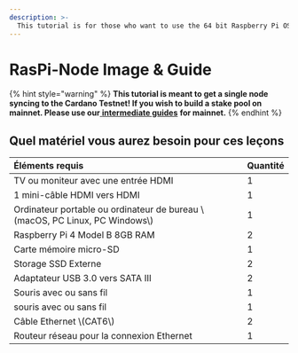 ```yaml
---
description: >-
  This tutorial is for those who want to use the 64 bit Raspberry Pi OS(Raspbian) with a desktop environment.
---
```


# RasPi-Node Image & Guide

{% hint style="warning" %}
**This tutorial is meant to get a single node syncing to the Cardano Testnet! If you wish to build a stake pool on mainnet. Please use our**[ **intermediate guides**](../../intermediate-guide/pi-pool-tutorial/pi-node/) **for mainnet.**
{% endhint %}

## Quel matériel vous aurez besoin pour ces leçons

| Éléments requis                                                                   | Quantité |
|:--------------------------------------------------------------------------------- |:-------- |
| TV ou moniteur avec une entrée HDMI                                               | 1        |
| 1 mini-câble HDMI vers HDMI                                                       | 1        |
| Ordinateur portable ou ordinateur de bureau \\(macOS, PC Linux, PC Windows\\) | 1        |
| Raspberry Pi 4 Model B 8GB RAM                                                    | 2        |
| Carte mémoire micro-SD                                                            | 1        |
| Storage SSD Externe                                                               | 2        |
| Adaptateur USB 3.0 vers SATA III                                                  | 2        |
| Souris avec ou sans fil                                                           | 1        |
| souris avec ou sans fil                                                           | 1        |
| Câble Ethernet \\(CAT6\\)                                                     | 2        |
| Routeur réseau pour la connexion Ethernet                                         | 1        |

